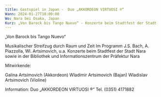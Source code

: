```yaml
---
title: Gastspiel in Japan -  Duo „AKKORDEON VIRTUOSI ®“
Wann: 2024-01-27T18:00:00
Wo: Nara bei Osaka, Japan
Kurz: „Von Barock bis Tango Nuevo“ - Konzerte beim Stadtfest der Stadt Nara sowie in der Bibliothek und Informationszentrum der Präfektur Nara  -  Für mehr Information klicken Sie bitte hier…
---
```


„Von Barock bis Tango Nuevo“

Musikalischer Streifzug durch Raum und Zeit
 Im Programm J.S. Bach, A. Piazzolla, Wl. Artsimovich, u.a.
Konzerte beim Stadtfest der Stadt Nara sowie in der Bibliothek und Informationszentrum der Präfektur Nara

Mitwirkende:

Galina Artsimovich (Akkordeon)
Wladimir Artsimovich (Bajan)
Wladislav Artsimovich (Violine)


Information:
Duo „AKKORDEON VIRTUOSI ®“
		Tel. (0351) 4171882